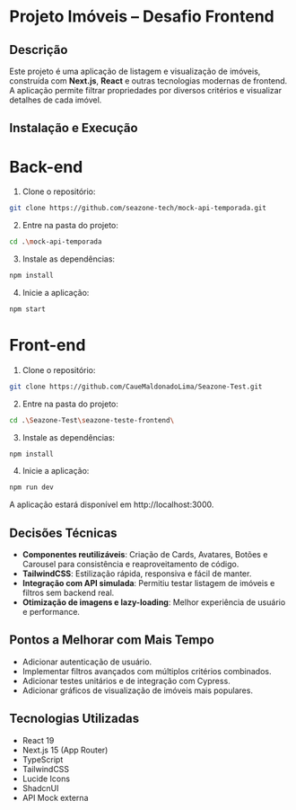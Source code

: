 # Projeto Imóveis – Desafio Frontend
## Descrição
Este projeto é uma aplicação de listagem e visualização de imóveis, construída com **Next.js**, **React** e outras tecnologias modernas de frontend.  
A aplicação permite filtrar propriedades por diversos critérios e visualizar detalhes de cada imóvel.

## Instalação e Execução


# Back-end
1. Clone o repositório:
```bash
git clone https://github.com/seazone-tech/mock-api-temporada.git
```
2. Entre na pasta do projeto:
```bash
cd .\mock-api-temporada
```
3. Instale as dependências:
```bash
npm install
```
4. Inicie a aplicação:
```bash
npm start
```

# Front-end
1. Clone o repositório:
```bash
git clone https://github.com/CaueMaldonadoLima/Seazone-Test.git
```
2. Entre na pasta do projeto:
```bash
cd .\Seazone-Test\seazone-teste-frontend\
```
3. Instale as dependências:
```bash
npm install
```
4. Inicie a aplicação:
```bash
npm run dev
```

A aplicação estará disponível em http://localhost:3000.

## Decisões Técnicas

- **Componentes reutilizáveis**: Criação de Cards, Avatares, Botões e Carousel para consistência e reaproveitamento de código.  
- **TailwindCSS**: Estilização rápida, responsiva e fácil de manter.  
- **Integração com API simulada**: Permitiu testar listagem de imóveis e filtros sem backend real.  
- **Otimização de imagens e lazy-loading**: Melhor experiência de usuário e performance.  

## Pontos a Melhorar com Mais Tempo

- Adicionar autenticação de usuário.  
- Implementar filtros avançados com múltiplos critérios combinados.  
- Adicionar testes unitários e de integração com Cypress.  
- Adicionar gráficos de visualização de imóveis mais populares.

## Tecnologias Utilizadas

- React 19  
- Next.js 15 (App Router)  
- TypeScript  
- TailwindCSS  
- Lucide Icons
- ShadcnUI 
- API Mock externa
